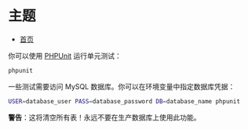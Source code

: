 # 主题

* [首页](help)

你可以使用 [PHPUnit](https://phpunit.de/) 运行单元测试：

```bash
phpunit
```

一些测试需要访问 MySQL 数据库。你可以在环境变量中指定数据库凭据：

```bash
USER=database_user PASS=database_password DB=database_name phpunit
```

**警告**：这将清空所有表！永远不要在生产数据库上使用此功能。